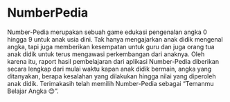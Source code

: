 # NumberPedia
Number-Pedia merupakan sebuah game edukasi pengenalan angka 0 hingga 9 untuk anak usia dini. Tak hanya mengajarkan anak didik mengenal angka, tapi juga memberikan kesempatan untuk guru dan juga orang tua anak didik untuk terus mengawasi perkembangan dari anaknya. Oleh karena itu, raport hasil pembelajaran dari aplikasi Number-Pedia diberikan secara lengkap dari mulai waktu kapan anak didik bermain, angka yang ditanyakan, berapa kesalahan yang dilakukan hingga nilai yang diperoleh anak didik. Terimakasih telah memilih Number-Pedia sebagai “Temanmu Belajar Angka 😊”. 
